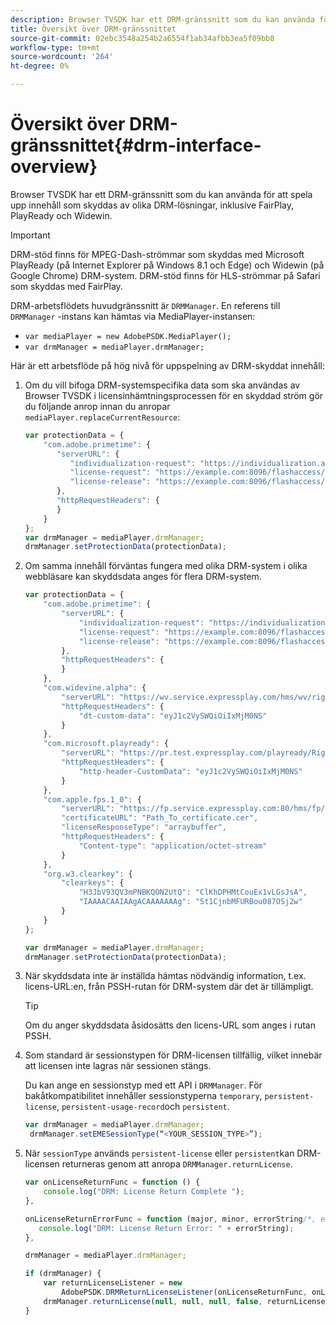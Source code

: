 ```yaml
---
description: Browser TVSDK har ett DRM-gränssnitt som du kan använda för att spela upp innehåll som skyddas av olika DRM-lösningar, inklusive FairPlay, PlayReady och Widewin.
title: Översikt över DRM-gränssnittet
source-git-commit: 02ebc3548a254b2a6554f1ab34afbb3ea5f09bb8
workflow-type: tm+mt
source-wordcount: '264'
ht-degree: 0%

---
```


# Översikt över DRM-gränssnittet{#drm-interface-overview}

Browser TVSDK har ett DRM-gränssnitt som du kan använda för att spela upp innehåll som skyddas av olika DRM-lösningar, inklusive FairPlay, PlayReady och Widewin.

<!--<a id="section_59994F2059B245E996E0776214804A0A"></a>-->

>[!IMPORTANT]
>
>DRM-stöd finns för MPEG-Dash-strömmar som skyddas med Microsoft PlayReady (på Internet Explorer på Windows 8.1 och Edge) och Widewin (på Google Chrome) DRM-system. DRM-stöd finns för HLS-strömmar på Safari som skyddas med FairPlay.

DRM-arbetsflödets huvudgränssnitt är `DRMManager`. En referens till `DRMManager` -instans kan hämtas via MediaPlayer-instansen:

* `var mediaPlayer = new AdobePSDK.MediaPlayer();`
* `var drmManager = mediaPlayer.drmManager;`

<!--<a id="section_B7E8AD9A4D4F4BD9BA2A67ABC135D6F9"></a>-->

Här är ett arbetsflöde på hög nivå för uppspelning av DRM-skyddat innehåll:

1. Om du vill bifoga DRM-systemspecifika data som ska användas av Browser TVSDK i licensinhämtningsprocessen för en skyddad ström gör du följande anrop innan du anropar `mediaPlayer.replaceCurrentResource`:

   ```js
   var protectionData = { 
       "com.adobe.primetime": { 
          "serverURL": { 
             "individualization-request": "https://individualization.adobe.com/flashaccess/i15n/v5", 
             "license-request": "https://example.com:8096/flashaccess/req", 
             "license-release": "https://example.com:8096/flashaccess/req" 
          }, 
          "httpRequestHeaders": { 
          } 
       } 
   }; 
   var drmManager = mediaPlayer.drmManager; 
   drmManager.setProtectionData(protectionData);
   ```

1. Om samma innehåll förväntas fungera med olika DRM-system i olika webbläsare kan skyddsdata anges för flera DRM-system.

   ```js
   var protectionData = { 
       "com.adobe.primetime": { 
           "serverURL": { 
               "individualization-request": "https://individualization.adobe.com/flashaccess/i15n/v5", 
               "license-request": "https://example.com:8096/flashaccess/req", 
               "license-release": "https://example.com:8096/flashaccess/req" 
           }, 
           "httpRequestHeaders": { 
           } 
       }, 
       "com.widevine.alpha": { 
           "serverURL": "https://wv.service.expressplay.com/hms/wv/rights/?ExpressPlayToken=<token value>", 
           "httpRequestHeaders": { 
               "dt-custom-data": "eyJ1c2VySWQiOiIxMjM0NS" 
           } 
       }, 
       "com.microsoft.playready": { 
           "serverURL": "https://pr.test.expressplay.com/playready/RightsManager.asmx?ExpressPlayToken=<token value>", 
           "httpRequestHeaders": { 
               "http-header-CustomData": "eyJ1c2VySWQiOiIxMjM0NS" 
           } 
       }, 
       "com.apple.fps.1_0": { 
           "serverURL": "https://fp.service.expressplay.com:80/hms/fp/rights/?ExpressPlayToken=<token value>", 
           "certificateURL": "Path_To_certificate.cer", 
           "licenseResponseType": "arraybuffer", 
           "httpRequestHeaders": { 
               "Content-type": "application/octet-stream" 
           } 
       }, 
       "org.w3.clearkey": { 
           "clearkeys": { 
               "H3JbV93QV3mPNBKQON2UtQ": "ClKhDPHMtCouEx1vLGsJsA", 
               "IAAAACAAIAAgACAAAAAAAg": "5t1CjnbMFURBou087OSj2w" 
           } 
       } 
   }; 
   
   var drmManager = mediaPlayer.drmManager; 
   drmManager.setProtectionData(protectionData);
   ```

1. När skyddsdata inte är inställda hämtas nödvändig information, t.ex. licens-URL:en, från PSSH-rutan för DRM-system där det är tillämpligt.

   >[!TIP]
   >
   >Om du anger skyddsdata åsidosätts den licens-URL som anges i rutan PSSH.

1. Som standard är sessionstypen för DRM-licensen tillfällig, vilket innebär att licensen inte lagras när sessionen stängs.

   Du kan ange en sessionstyp med ett API i `DRMManager`.  För bakåtkompatibilitet innehåller sessionstyperna `temporary`, `persistent-license`, `persistent-usage-record`och `persistent`.

   ```js
   var drmManager = mediaPlayer.drmManager; 
    drmManager.setEMESessionType(“<YOUR_SESSION_TYPE>”); 
   ```

1. När `sessionType` används `persistent-license` eller `persistent`kan DRM-licensen returneras genom att anropa `DRMManager.returnLicense`.

   ```js
   var onLicenseReturnFunc = function () { 
       console.log("DRM: License Return Complete "); 
   }, 
   
   onLicenseReturnErrorFunc = function (major, minor, errorString/*, errorServerUrl*/) { 
      console.log("DRM: License Return Error: " + errorString); 
   }, 
   
   drmManager = mediaPlayer.drmManager; 
   
   if (drmManager) { 
       var returnLicenseListener = new  
           AdobePSDK.DRMReturnLicenseListener(onLicenseReturnFunc, onLicenseReturnErrorFunc); 
       drmManager.returnLicense(null, null, null, false, returnLicenseListener, drmLicense.session); 
   }
   ```
